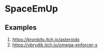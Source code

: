 # SpaceEmUp

## Examples
1. https://kronbits.itch.io/asteroidx
2. https://vbrydik.itch.io/omega-enforcer-x
